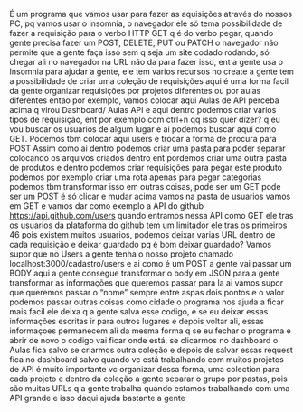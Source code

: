 É um programa que vamos usar para fazer as aquisições através do nossos PC, pq vamos usar o insomnia, o navegador ele só tema possibilidade de fazer a requisição para o verbo HTTP GET q é do verbo pegar, quando gente precisa fazer um POST, DELETE, PUT ou PATCH o navegador não permite que a gente faça isso sem q seja um site codado rodando, só chegar ali no navegador na URL não da para fazer isso, ent a gente usa o Insomnia para ajudar a gente, ele tem varios recursos no create a gente tem a possibilidade de criar uma coleção de requisições aqui é uma forma facil da gente organizar requisições por projetos diferentes ou por aulas diferentes entao por exemplo, vamos colocar aqui Aulas de API perceba acima q virou Dashboard/ Aulas API e aqui dentro podemos criar varios tipos de requisição, ent por exemplo com ctrl+n qq isso quer dizer? q eu vou buscar os usuarios de algum lugar e ai podemos buscar aqui como GET. Podemos tbm colocar aqui users e trocar a forma de procura para POST Assim como ai dentro podemos criar uma pasta para poder separar colocando os arquivos criados dentro ent pordemos criar uma outra pasta de produtos e dentro podemos criar requisições para pegar este produto podemos por exemplo criar uma rota apenas para pegar categorias podemos tbm transformar isso em outras coisas, pode ser um GET pode ser um POST é só clicar e mudar acima vamos na pasta de usuarios vamos em GET e vamos dar como exemplo a API do github https://api.github.com/users quando entramos nessa API como GET ele tras os usuarios da plataforma do github tem um limitador ele tras os primeiros 46 pois existem muitos usuarios, podemos deixar varias URL dentro de cada requisição e deixar guardado pq é bom deixar guardado? Vamos supor que no Users a gente tenha o nosso projeto chamado localhost:3000/cadastro/users e ai como é um POST a gente vai passar um BODY aqui a gente consegue transformar o body em JSON para a gente transformar  as informações que queremos passar para la ai vamos supor que queremos passar o “nome” sempre entre aspas dois pontos e o valor podemos passar outras coisas como cidade o programa nos ajuda a ficar mais facil ele deixa q a gente salva esse codigo, e se eu deixar essas informações escritas ir para outros lugares e depois voltar ali, essas informaçoes permanecem ali da mesma forma q se eu fechar o programa e abrir de novo o codigo vai ficar onde está, se clicarmos no dashboard o Aulas fica salvo se criarmos outra coleção e depois de salvar essas request fica no dashboard salvo quando vc está trabalhando com muitos projetos de API é muito importante vc organizar dessa forma, uma colection para cada projeto e dentro da coleção a gente separar o grupo por pastas, pois são muitas URLs q a gente trabalha quando estamos trabalhando com uma API grande e isso daqui ajuda bastante a gente 